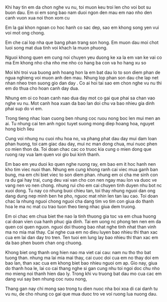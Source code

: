 Khi hay tin em da chon nghe vu nu, toi muon keu troi len cho voi bot su buon dau. Em oi em song bao nam duoi ngon den mau
em nao nho den canh vuon xua noi thon xom cu

Em la gai khon ngoan co hoc hanh co sac dep, sao em khong song yen vui voi mot ong chong.

Em che cai lop nha que bang phan trang son hong. Em muon dau moi chot luoi song mat dua tinh voi khach la muon phuong.

Nguoi khong quen em cung noi chuyen yeu duong ke xa la em van ke vai co ma
Em khong nho cha nho me nho co hang ba con va ho hang xu so

Moi khi troi vua buong anh hoang hon la em bat dau lo to son diem phan de ngua nghieng voi muon anh den mau. Nhung lop phan son dau
che lap net nhan nheo tren suong gio dan day . Co ai hoi tai sao em chon nghe vu nu thi em do thua cho hoan canh day dua.

Nhung em oi co hoan canh nao dua day mot co gai que phai sa chan vao nghe vu nu. Mot canh hoa xuan da bao lan doi chu va bao nhieu gia dinh
phai sup do vi em.

Trong tieng nhac loan cuong ben nhung coc ruou nong boc len mui men an ai. Tu nhung cai ten anh ngoc tuyet suong mong diep hoang hoa, nguyet hong bich lieu

Cung voi nhung nu cuoi nhu hoa no, va phang phat dau day mui dam loan phan huong, toi cam giac dau day, mui nc man dong chua, mui
nuoc phen co mien thon da. Toi doan chac cac co truoc kia cung o mien dong que ruong ray vua lam quen voi gio bui kinh thanh.

Em bao em yeu duoi ko quen nghe ruong ray, em bao em it hoc hanh nen kho tim viec nuoi than. Nhung em cung khong ranh cai viec mua
ganh ban bung, ma em chi biet viec to son diem phan.
nhung em oi cha me sinh con ra du gai hay trai, cung deu vai van cho con nen ngay mau lon va duoc ve vang nen vo nen chong.
nhung rui cho em cai chuyen tinh duyen nhu bot nc xuoi dong. Tu nay co nhung buoi chieu tan, toi thay nhung nguoi dan ong dang dung nep
minh ben he pho, nguoc mat nhin len tan lau cao. Toi doan chac la nhung nguoi chong nguoi cha dang tim vo tim con giua do thanh hoa le
ma nc mat cu trao tuon theo tieng nhac giua dem truong.

Em oi chac em chua biet the nao la tinh thuong gia toc va em chua huong cai doan vien cua hanh phuc gia dinh. Tai em uong nc phong ten
nen em da quen coi quen nguon. nguoi doi thuong bao nhat nghe tinh nhat than vinh ma no mia mai thay. Cai nghe cua em no dieu luyen bao
nhieu thi than xac cua em lai dan day tro tren. Ten tuoi em lung lay bao nhieu thi than xac em da bao phen buom chan ong chuong.

Khong biet ong thanh ong hien nao ma viet cai cau: nam nu tho tho bat tuong than. nhung ma lai mia mai thay, cai cuoc doi cua em no thay doi em
bao lan, than xac cua em khong biet bao nhieu nguoi om ap. Gio nay, giua do thanh hoa le, lai co cai thang nghe si gan cung nhu toi
ngoi doc chu nho mo mieng noi thanh hien dao ly. Trong khi vu truong bat dau mo cua cac em dang vui say ben nhung coc ruou nong,

Thang gan nay chi mong sao trong tu dien nuoc nha boi xoa di cai danh tu vu nu, de cho nhung co gai que mua duoc tro ve voi ruong lua nuong dau.
